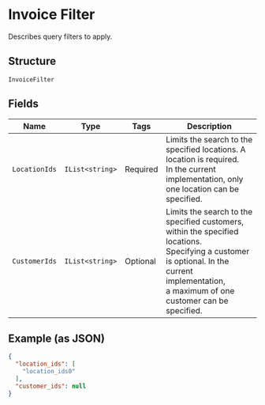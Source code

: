 
# Invoice Filter

Describes query filters to apply.

## Structure

`InvoiceFilter`

## Fields

| Name | Type | Tags | Description |
|  --- | --- | --- | --- |
| `LocationIds` | `IList<string>` | Required | Limits the search to the specified locations. A location is required.<br>In the current implementation, only one location can be specified. |
| `CustomerIds` | `IList<string>` | Optional | Limits the search to the specified customers, within the specified locations.<br>Specifying a customer is optional. In the current implementation,<br>a maximum of one customer can be specified. |

## Example (as JSON)

```json
{
  "location_ids": [
    "location_ids0"
  ],
  "customer_ids": null
}
```

